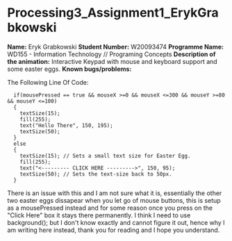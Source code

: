 # Processing3_Assignment1_ErykGrabkowski

**Name:** Eryk Grabkowski
**Student Number:** W20093474
**Programme Name:** WD155 - Information Technology // Programing Concepts
**Description of the animation:** Interactive Keypad with mouse and keyboard support and some easter eggs.
**Known bugs/problems:** 

The Following Line Of Code:

      if(mousePressed == true && mouseX >=0 && mouseX <=300 && mouseY >=80 && mouseY <=100)
      {
        textSize(15); 
        fill(255);
        text("Hello There", 150, 195);
        textSize(50);
      }
      else
      {
        textSize(15); // Sets a small text size for Easter Egg.
        fill(255);
        text("<--------- CLICK HERE --------->", 150, 95);
        textSize(50); // Sets the text-size back to 50px.
      }

There is an issue with this and I am not sure what it is, essentially the other two easter eggs dissapear when you let go of mouse buttons, this is setup as a mousePressed instead and for some reason once you press on the "Click Here" box it stays there permanently. I think I need to use background(); but I don't know exactly and cannot figure it out, hence why I am writing here instead, thank you for reading and I hope you understand.
